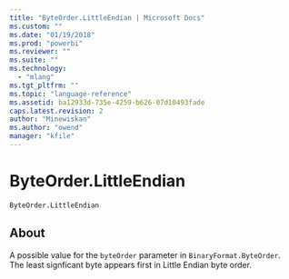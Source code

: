 ```yaml
---
title: "ByteOrder.LittleEndian | Microsoft Docs"
ms.custom: ""
ms.date: "01/19/2018"
ms.prod: "powerbi"
ms.reviewer: ""
ms.suite: ""
ms.technology: 
  - "mlang"
ms.tgt_pltfrm: ""
ms.topic: "language-reference"
ms.assetid: ba12933d-735e-4259-b626-07d10493fade
caps.latest.revision: 2
author: "Minewiskan"
ms.author: "owend"
manager: "kfile"
---
```

# ByteOrder.LittleEndian
<code>ByteOrder.LittleEndian
</code>

## About
A possible value for the <code>byteOrder</code> parameter in <code>BinaryFormat.ByteOrder</code>. The least signficant byte appears first in Little Endian byte order.
